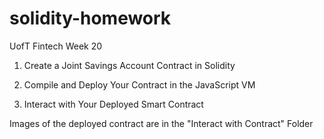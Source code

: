 # solidity-homework
UofT Fintech Week 20

1. Create a Joint Savings Account Contract in Solidity

2. Compile and Deploy Your Contract in the JavaScript VM

3. Interact with Your Deployed Smart Contract

Images of the deployed contract are in the "Interact with Contract" Folder